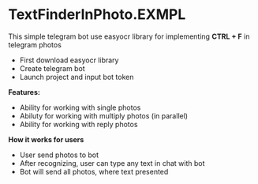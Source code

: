 # TextFinderInPhoto.EXMPL

This simple telegram bot use easyocr library for implementing **CTRL + F** in telegram photos

- First download easyocr library
- Create telegram bot
- Launch project and input bot token

**Features:**
- Ability for working with single photos
- Abiluty for working with multiply photos (in parallel)
- Ability for working with reply photos

**How it works for users**
- User send photos to bot
- After recognizing, user can type any text in chat with bot
- Bot will send all photos, where text presented
